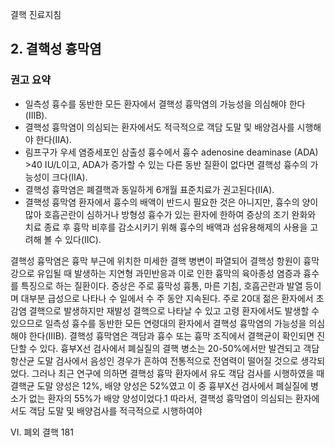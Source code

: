 결핵 진료지침

## 2. 결핵성 흉막염

### 권고 요약

- 일측성 흉수를 동반한 모든 환자에서 결핵성 흉막염의 가능성을 의심해야 한다(IIIB).
- 결핵성 흉막염이 의심되는 환자에서도 적극적으로 객담 도말 및 배양검사를 시행해야 한다(IIA).
- 림프구가 우세 염증세포인 삼출성 흉수에서 흉수 adenosine deaminase (ADA) >40 IU/L이고, ADA가 증가할 수 있는 다른 동반 질환이 없다면 결핵성 흉수의 가능성이 크다(IIA).
- 결핵성 흉막염은 폐결핵과 동일하게 6개월 표준치료가 권고된다(IIA).
- 결핵성 흉막염 환자에서 흉수의 배액이 반드시 필요한 것은 아니지만, 흉수의 양이 많아 호흡곤란이 심하거나 방형성 흉수가 있는 환자에 한하여 증상의 조기 완화와 치료 종료 후 흉막 비후를 감소시키기 위해 흉수의 배액과 섬유용해제의 사용을 고려해 볼 수 있다(IIC).

결핵성 흉막염은 흉막 부근에 위치한 미세한 결핵 병변이 파열되어 결핵성 항원이 흉막강으로 유입될 때 발생하는 지연형 과민반응과 이로 인한 흉막의 육아종성 염증과 흉수를 특징으로 하는 질환이다. 증상은 주로 흉막성 흉통, 마른 기침, 호흡곤란과 발열 등이며 대부분 급성으로 나타나 수 일에서 수 주 동안 지속된다. 주로 20대 젊은 환자에서 초감염 결핵으로 발생하지만 재발성 결핵으로 나타날 수 있고 고령 환자에서도 발생할 수 있으므로 일측성 흉수를 동반한 모든 연령대의 환자에서 결핵성 흉막염의 가능성을 의심해야 한다(IIIB).
결핵성 흉막염은 객담과 흉수 또는 흉막 조직에서 결핵균이 확인되면 진단할 수 있다. 흉부X선 검사에서 폐실질의 결핵 병소는 20-50%에서만 발견되고 객담 항산균 도말 검사에서 음성인 경우가 흔하여 전통적으로 전염력이 떨어질 것으로 생각되었다. 그러나 최근 연구에 의하면 결핵성 흉막 환자에서 유도 객담 검사를 시행하였을 때 결핵균 도말 양성은 12%, 배양 양성은 52%였고 이 중 흉부X선 검사에서 폐실질에 병소가 없는 환자의 55%가 배양 양성이었다.1 따라서, 결핵성 흉막염이 의심되는 환자에서도 객담 도말 및 배양검사를 적극적으로 시행하여야

VI. 폐외 결핵 181